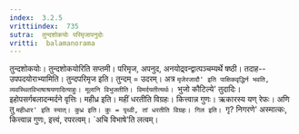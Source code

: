```yaml
---
index:  3.2.5
vrittiindex:  735
sutra:  तुन्दशोकयोः परिमृजापनुदोः
vritti:  balamanorama 
---
```


तुन्दशोकयोः। तुन्दशोकयोरिति सप्तमी। परिमृज, अपनुद, अनयोद्र्वन्द्वात्पञ्चम्यर्थे षष्ठी। तदाह-- उपपदयोराभ्यामिति। तुन्दपरिमृज इति। तुन्दम् = उदरम्। अत्र `मृजेरजादौ' इति पाक्षिकवृद्धिर्न भवति, व्यवस्थितविभाषाश्रयणादित्याहुः। मूलानि विभुजतीति। विमर्दयतीत्यर्थः। `भुजो कौटिल्ये' तुदादिः। इहोपसर्गबलादन्मर्दने वृत्तिः। महीध्र इति। महीं धरतीति विग्रहः। कित्त्वान्न गुणः। ऋकारस्य यण् रेफः। अणि तु `महीधार' इति स्यात्। कुध्र इति। कुः = पृथ्वी, तां धरतीति विग्रहः। गिल इति। `गृ? निगरणे' अस्मात्कः, कित्त्वान्न गुणः, इत्त्वं, रपरत्वम्। `अचि विभाषे'ति लत्वम्। 

